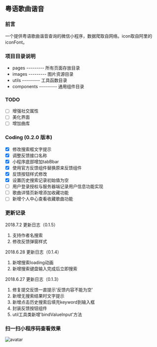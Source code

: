 ## 粤语歌曲谐音

### 前言

一个提供粤语歌曲谐音查询的微信小程序，数据爬取自网络。icon取自阿里的iconFont。

### 项目目录说明

- pages      --------- 所有页面存放目录
- images     --------- 图片资源目录
- utils      --------- 工具函数目录
- components --------- 通用组件目录

### TODO
- [ ] 增强社交属性
- [ ] 美化界面
- [ ] 增加曲库

### Coding (0.2.0 版本)
- [x] 修改搜索框文字提示
- [x] 调整反馈接口名称
- [x] 小程序底部增加tabBbar
- [x] 使用官方反馈组件替换原来反馈组件
- [x] 反馈按钮样式修改
- [x] 设置历史搜索记录初始值为空
- [ ] 用户登录授权与服务器端记录用户信息功能实现
- [ ] 歌曲详情页新增添加收藏功能
- [ ] 新增个人中心查看收藏歌曲功能

### 更新记录

2018.7.2 更新日志（0.1.5）
1. 支持作者名搜索
2. 修改反馈弹窗样式

2018.6.28 更新日志（0.1.4）
1. 新增搜索loading动画
2. 新增搜索键盘输入完成后立即搜索

2018.6.27 更新日志（0.1.3）
1. 修复提交反馈一直提示'反馈内容不能为空'
2. 新增无搜索结果时文字提示
3. 新增点击历史搜索后填充keyword到输入框
4. 封装反馈按钮组件
5. util工具类新增'bindValueInput'方法

### 扫一扫小程序码查看效果

![avatar](https://raw.githubusercontent.com/javion25/wx-app-yygqxy/dev/qrcode.jpg)



